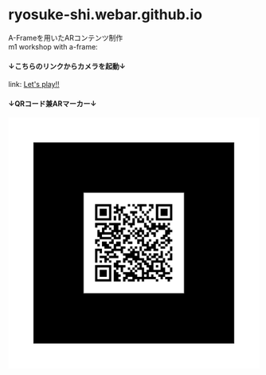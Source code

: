 # ryosuke-shi.webar.github.io
A-Frameを用いたARコンテンツ制作</br>
m1 workshop with a-frame: 

#### ↓こちらのリンクからカメラを起動↓
link: 
[Let's play!!](https://ryosuke-shi.github.io/ryosuke-shi.webar.github.io/webar/ "Web AR")


#### ↓QRコード兼ARマーカー↓　
![AR-marker](https://github.com/ryosuke-shi/ryosuke-shi.webar.github.io/blob/main/pattern-urlQR.png?raw=true)

